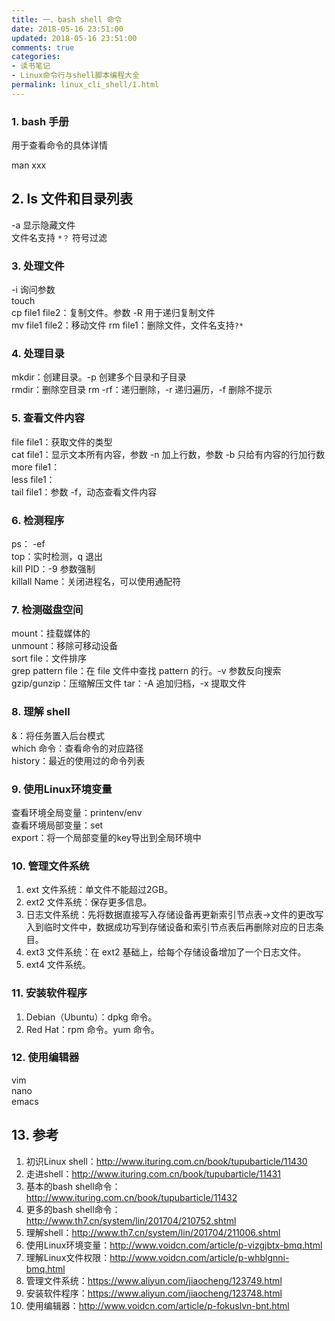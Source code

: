 ```yaml
---
title: 一、bash shell 命令
date: 2018-05-16 23:51:00
updated: 2018-05-16 23:51:00
comments: true
categories: 
- 读书笔记
- Linux命令行与shell脚本编程大全
permalink: linux_cli_shell/1.html    
---
```


### 1. bash 手册

用于查看命令的具体详情

man xxx

## 2. ls 文件和目录列表

-a 显示隐藏文件  
文件名支持 `*？` 符号过滤  

### 3. 处理文件

-i 询问参数  
touch  
cp file1 file2：复制文件。参数 -R 用于递归复制文件  
mv file1 file2：移动文件
rm file1：删除文件，文件名支持`?*`

### 4. 处理目录

mkdir：创建目录。-p 创建多个目录和子目录  
rmdir：删除空目录
rm -rf：递归删除，-r 递归遍历，-f 删除不提示

### 5. 查看文件内容

file file1：获取文件的类型  
cat file1：显示文本所有内容，参数 -n 加上行数，参数 -b 只给有内容的行加行数  
more file1：  
less file1：  
tail file1：参数 -f，动态查看文件内容

### 6. 检测程序

ps： -ef  
top：实时检测，q 退出  
kill PID：-9 参数强制  
killall Name：关闭进程名，可以使用通配符

### 7. 检测磁盘空间

mount：挂载媒体的  
unmount：移除可移动设备  
sort file：文件排序  
grep pattern file：在 file 文件中查找 pattern 的行。-v 参数反向搜索  
gzip/gunzip：压缩解压文件
tar：-A 追加归档，-x 提取文件

### 8. 理解 shell

&：将任务置入后台模式  
which 命令：查看命令的对应路径  
history：最近的使用过的命令列表  

### 9. 使用Linux环境变量

查看环境全局变量：printenv/env  
查看环境局部变量：set  
export：将一个局部变量的key导出到全局环境中  

### 10. 管理文件系统

1. ext 文件系统：单文件不能超过2GB。
2. ext2 文件系统：保存更多信息。
3. 日志文件系统：先将数据直接写入存储设备再更新索引节点表->文件的更改写入到临时文件中，数据成功写到存储设备和索引节点表后再删除对应的日志条目。
4. ext3 文件系统：在 ext2 基础上，给每个存储设备增加了一个日志文件。
5. ext4 文件系统。

### 11. 安装软件程序

1. Debian（Ubuntu）：dpkg 命令。
2. Red Hat：rpm 命令。yum 命令。

### 12. 使用编辑器

vim  
nano  
emacs

## 13. 参考

1. 初识Linux shell：http://www.ituring.com.cn/book/tupubarticle/11430
2. 走进shell：http://www.ituring.com.cn/book/tupubarticle/11431
3. 基本的bash shell命令：http://www.ituring.com.cn/book/tupubarticle/11432
4. 更多的bash shell命令： http://www.th7.cn/system/lin/201704/210752.shtml
5. 理解shell：http://www.th7.cn/system/lin/201704/211006.shtml
6. 使用Linux环境变量：http://www.voidcn.com/article/p-vizgjbtx-bmq.html
7. 理解Linux文件权限：http://www.voidcn.com/article/p-whblgnni-bmq.html
8. 管理文件系统：https://www.aliyun.com/jiaocheng/123749.html
9. 安装软件程序：https://www.aliyun.com/jiaocheng/123748.html
10. 使用编辑器：http://www.voidcn.com/article/p-fokuslvn-bnt.html

